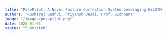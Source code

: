 ```yaml
---
title: "PosePilot: A Novel Posture Correction System Leveraging BiLSTM and Multihead Attention"
authors: "Rushiraj Gadhvi, Priyansh Desai, Prof. Sidhhant"
image: "/images/posepilot.png"
date: 2025-01-01
status: "Submitted"
---
```


